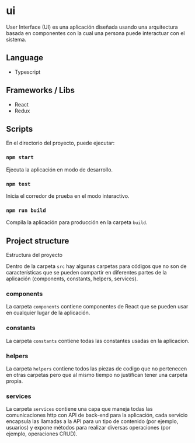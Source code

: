 # ui

User Interface (UI) es una aplicación diseñada usando una arquitectura basada en componentes con la cual una persona puede interactuar con el sistema.

## Language

* Typescript

## Frameworks / Libs

* React
* Redux

## Scripts

En el directorio del proyecto, puede ejecutar:

### `npm start`

Ejecuta la aplicación en modo de desarrollo.

### `npm test`

Inicia el corredor de prueba en el modo interactivo.

### `npm run build`

Compila la aplicación para producción en la carpeta `build`.

## Project structure

Estructura del proyecto

Dentro de la carpeta `src` hay algunas carpetas para códigos que no son de características que se pueden compartir en diferentes partes de la aplicación (components, constants, helpers, services). 

### components

La carpeta `components` contiene componentes de React que se pueden usar en cualquier lugar de la aplicación.

### constants

La carpeta `constants` contiene todas las constantes usadas en la aplicacion.

### helpers

La carpeta `helpers` contiene todos las piezas de codigo que no pertenecen en otras carpetas pero que al mismo tiempo no justifican tener una carpeta propia.

### services

La carpeta `services` contiene una capa que maneja todas las comunicaciones http con API de back-end para la aplicación, cada servicio encapsula las llamadas a la API para un tipo de contenido (por ejemplo, usuarios) y expone métodos para realizar diversas operaciones (por ejemplo, operaciones CRUD).

